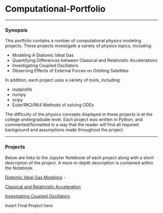 # Computational-Portfolio
---
### Synopsis

This portfolio contains a number of computational physics modeling projects.
These projects investigate a variety of physics topics, including:

- Modeling A Diatomic Ideal Gas
- Quantifying Differences between Classical and Relativistic Accelerations
- Investigating Coupled Oscillators
- Observing Effects of External Forces on Orbiting Satellites

In addition, each project uses a variety of tools, including:

- matplotlib
- numpy
- scipy
- Euler/RK2/RK4 Methods of solving ODEs

The difficulty of the physics concepts displayed in these projects is at the college undergraduate level.
Each project was written in Python, and commented/formatted in a way that the reader will find all required background and assumptions made throughout the project.

---
### Projects

Below are links to the Jupyter Notebook of each project along with a short description of the project. A more in-depth description is contained within the Notebook.

[Diatomic Ideal Gas Modeling](./Project0/Diatomic_Gas_Model.ipynb) - 

[Classical and Relativistic Acceleration](./Project1/IsabelleProj01.ipynb)

[Investgating Coupled Oscillators](./Project3/IsabelleProj03.ipynb)

Insert Final Project here
